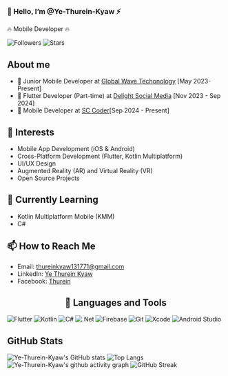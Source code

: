 ### 👋 Hello, I’m @Ye-Thurein-Kyaw ⚡
🔥 Mobile Developer 🔥

![Followers](https://img.shields.io/github/followers/Ye-Thurein-Kyaw?style=social)
![Stars](https://img.shields.io/github/stars/Ye-Thurein-Kyaw?style=social)

## **About me**

- 💼 Junior Mobile Developer at [Global Wave Techonology](https://www.linkedin.com/company/global-wave-technology/) [May 2023- Present]
- 💼 Flutter Developer (Part-time) at [Delight Social Media]() [Nov 2023 - Sep 2024]
- 💼 Mobile Developer at [SC Coder]()[Sep 2024 - Present]

## 👀 Interests
- Mobile App Development (iOS & Android)
- Cross-Platform Development (Flutter, Kotlin Multiplatform)
- UI/UX Design
- Augmented Reality (AR) and Virtual Reality (VR)
- Open Source Projects

## 🌱 Currently Learning
- Kotlin Multiplatform Mobile (KMM)
- C#

## 📫 How to Reach Me
- Email: thureinkyaw131771@gmail.com
- LinkedIn: [Ye Thurein Kyaw](https://www.linkedin.com/in/ye-thurein-kyaw-aaa192266/)
- Facebook: [Thurein](https://www.facebook.com/profile.php?id=100047341581534&mibextid=LQQJ4d)

<h2 align="center"> 🔭 Languages and Tools</h2>

![Flutter](https://img.shields.io/badge/Flutter-02569B?style=for-the-badge&logo=flutter&logoColor=white)
![Kotlin](https://img.shields.io/badge/Kotlin-0095D5?style=for-the-badge&logo=kotlin&logoColor=white)
![C#](https://img.shields.io/badge/c%23-%23239120.svg?style=for-the-badge&logo=c-sharp&logoColor=white)
![.Net](https://img.shields.io/badge/.NET-5C2D91?style=for-the-badge&logo=.net&logoColor=white)
![Firebase](https://img.shields.io/badge/firebase-%23039BE5.svg?style=for-the-badge&logo=firebase)
![Git](https://img.shields.io/badge/Git-F05032?style=for-the-badge&logo=git&logoColor=white)
![Xcode](https://img.shields.io/badge/Xcode-1575F9?style=for-the-badge&logo=xcode&logoColor=white)
![Android Studio](https://img.shields.io/badge/Android_Studio-3DDC84?style=for-the-badge&logo=android-studio&logoColor=white)

## GitHub Stats
![Ye-Thurein-Kyaw's GitHub stats](https://github-readme-stats.vercel.app/api?username=Ye-Thurein-Kyaw&show_icons=true&theme=github_dark)
![Top Langs](https://github-readme-stats.vercel.app/api/top-langs/?username=Ye-Thurein-Kyaw&hide=javascript,html,css&layout=compact&theme=github_dark)
![Ye-Thurein-Kyaw's github activity graph](https://github-readme-activity-graph.vercel.app/graph?username=Ye-Thurein-Kyaw&theme=github-compact)
![GitHub Streak](https://streak-stats.demolab.com?user=Ye-Thurein-Kyaw&theme=merko&hide_border=true&date_format=j%20M%5B%20Y%5D&card_width=950)



<!---
Ye-Thurein-Kyaw/Ye-Thurein-Kyaw is a ✨ special ✨ repository because its `README.md` (this file) appears on your GitHub profile.
You can click the Preview link to take a look at your changes.
--->
